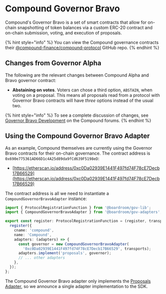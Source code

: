 # Compound Governor Bravo

Compound's Governor Bravo is a set of smart contracts that allow for on-chain snapshotting of token balances via a custom ERC-20 contract and on-chain submission, voting, and execution of proposals.

{% hint style="info" %}
You can view the Compound governance contracts their [@compound-finance/compound-protocol](https://github.com/compound-finance/compound-protocol/tree/master/contracts/Governance) GitHub repo.
{% endhint %}

## Changes from Governor Alpha

The following are the relevant changes between Compound Alpha and Bravo governor contract:

* **Abstaining on votes**. Voters can chose a third option, `ABSTAIN`, when voting on a proposal. This means all proposals read from a protocol with Governor Bravo contracts will have _three_ options instead of the usual two.

{% hint style="info" %}
To see a complete discussion of changes, see [Governor Bravo Development](https://www.comp.xyz/t/governor-bravo-development/942) on the Compound forums.
{% endhint %}

## Using the Compound Governor Bravo Adapter

As an example, Compound themselves are currently using the Governor Bravo contracts for their on-chain governance. The contract address is `0x690e775361AD66D1c4A25d89da9fCd639F5198eD`:

* [https://etherscan.io/address/0xc0Da02939E1441F497fd74F78cE7Decb17B66529](https://etherscan.io/address/0xc0Da02939E1441F497fd74F78cE7Decb17B66529)

The contract address is all we need to instantiate a `CompoundGovernorBravoAdapter` instance:

```typescript
import { ProtocolRegistrationFunction } from '@boardroom/gov-lib';
import { CompoundGovernorBravoAdapter } from '@boardroom/gov-adapters';

export const register: ProtocolRegistrationFunction = (register, transports) => {
  register({
    cname: 'compound',
    name: 'Compound',
    adapters: (adapters) => {
      const governor = new CompoundGovernorBravoAdapter(
        '0xc0Da02939E1441F497fd74F78cE7Decb17B66529', transports);
      adapters.implement('proposals', governor);
      // ... other adapters
    },
  });
};
```

The Compound Governor Bravo adapter only implements the [Proposals Adapter](../adapters/proposals-adapter.md), so we announce a single adapter implementation to the SDK.

